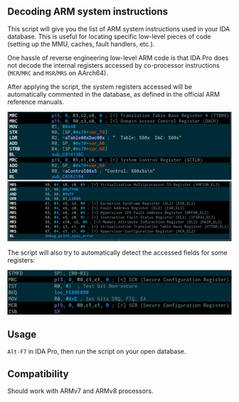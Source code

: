 ## Decoding ARM system instructions

This script will give you the list of ARM system instructions used in your IDA
database. This is useful for locating specific low-level pieces of code
(setting up the MMU, caches, fault handlers, etc.).

One hassle of reverse engineering low-level ARM code is that IDA Pro does not
decode the internal registers accessed by co-processor instructions
(``MCR``/``MRC`` and ``MSR``/``MRS`` on AArch64).

After applying the script, the system registers accessed will be automatically
commented in the database, as defined in the official ARM reference manuals.

![AArch32 decoding](/img/aarch32_hl.png)
![AArch64 decoding](/img/aarch64_hl.png)

The script will also try to automatically detect the accessed fields for some
registers:

![Field decoding](/img/scr_decode_bits.png)

## Usage

``Alt-F7`` in IDA Pro, then run the script on your open database.

## Compatibility

Should work with ARMv7 and ARMv8 processors.
